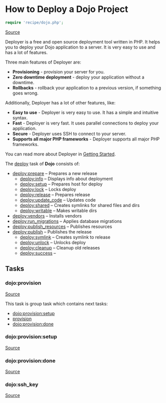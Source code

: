 <!-- DO NOT EDIT THIS FILE! -->
<!-- Instead edit recipe/dojo.php -->
<!-- Then run bin/docgen -->

# How to Deploy a Dojo Project

```php
require 'recipe/dojo.php';
```

[Source](/recipe/dojo.php)

Deployer is a free and open source deployment tool written in PHP. 
It helps you to deploy your Dojo application to a server. 
It is very easy to use and has a lot of features. 

Three main features of Deployer are:
- **Provisioning** - provision your server for you.
- **Zero downtime deployment** - deploy your application without a downtime.
- **Rollbacks** - rollback your application to a previous version, if something goes wrong.

Additionally, Deployer has a lot of other features, like:
- **Easy to use** - Deployer is very easy to use. It has a simple and intuitive syntax.
- **Fast** - Deployer is very fast. It uses parallel connections to deploy your application.
- **Secure** - Deployer uses SSH to connect to your server.
- **Supports all major PHP frameworks** - Deployer supports all major PHP frameworks.

You can read more about Deployer in [Getting Started](/docs/getting-started.md).

The [deploy](#deploy) task of **Dojo** consists of:
* [deploy:prepare](/docs/recipe/common.md#deployprepare) – Prepares a new release
  * [deploy:info](/docs/recipe/deploy/info.md#deployinfo) – Displays info about deployment
  * [deploy:setup](/docs/recipe/deploy/setup.md#deploysetup) – Prepares host for deploy
  * [deploy:lock](/docs/recipe/deploy/lock.md#deploylock) – Locks deploy
  * [deploy:release](/docs/recipe/deploy/release.md#deployrelease) – Prepares release
  * [deploy:update_code](/docs/recipe/deploy/update_code.md#deployupdate_code) – Updates code
  * [deploy:shared](/docs/recipe/deploy/shared.md#deployshared) – Creates symlinks for shared files and dirs
  * [deploy:writable](/docs/recipe/deploy/writable.md#deploywritable) – Makes writable dirs
* [deploy:vendors](/docs/recipe/deploy/vendors.md#deployvendors) – Installs vendors
* [deploy:run_migrations](/docs/recipe/flow_framework.md#deployrun_migrations) – Applies database migrations
* [deploy:publish_resources](/docs/recipe/flow_framework.md#deploypublish_resources) – Publishes resources
* [deploy:publish](/docs/recipe/common.md#deploypublish) – Publishes the release
  * [deploy:symlink](/docs/recipe/deploy/symlink.md#deploysymlink) – Creates symlink to release
  * [deploy:unlock](/docs/recipe/deploy/lock.md#deployunlock) – Unlocks deploy
  * [deploy:cleanup](/docs/recipe/deploy/cleanup.md#deploycleanup) – Cleanup old releases
  * [deploy:success](/docs/recipe/common.md#deploysuccess) – 




## Tasks

### dojo:provision
[Source](https://github.com/deployphp/deployer/blob/master/recipe/dojo.php#L4)






This task is group task which contains next tasks:
* [dojo:provision:setup](/docs/recipe/dojo.md#dojoprovisionsetup)
* [provision](/docs/recipe/provision.md#provision)
* [dojo:provision:done](/docs/recipe/dojo.md#dojoprovisiondone)


### dojo:provision:setup
[Source](https://github.com/deployphp/deployer/blob/master/recipe/dojo.php#L10)






### dojo:provision:done
[Source](https://github.com/deployphp/deployer/blob/master/recipe/dojo.php#L15)






### dojo:ssh_key
[Source](https://github.com/deployphp/deployer/blob/master/recipe/dojo.php#L23)






